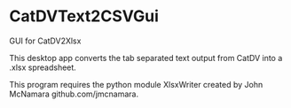 # CatDVText2CSVGui
GUI for CatDV2Xlsx

This desktop app converts the tab separated text output from CatDV into a .xlsx spreadsheet.

This program requires the python module XlsxWriter created by John McNamara github.com/jmcnamara.